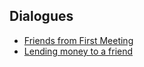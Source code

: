 ## Dialogues

- [Friends from First Meeting](https://github.com/jonfernq/English-Teaching/blob/main/Dialogues/FriendsFromFirstMeeting.md) 
- [Lending money to a friend]()

